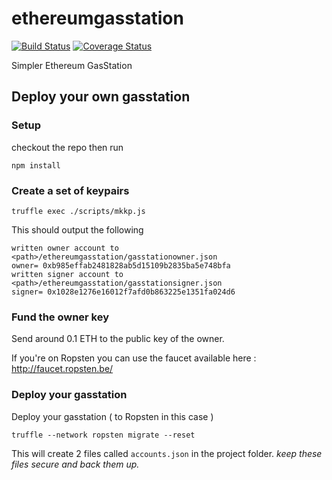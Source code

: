 # ethereumgasstation

[![Build Status](https://travis-ci.org/EthereumGasStation/ethereumgasstation.svg?branch=master)](https://travis-ci.org/EthereumGasStation/ethereumgasstation)
[![Coverage Status](https://coveralls.io/repos/github/EthereumGasStation/ethereumgasstation/badge.svg)](https://coveralls.io/github/EthereumGasStation/ethereumgasstation)

Simpler Ethereum GasStation

## Deploy your own gasstation

### Setup

checkout the repo then run 

```
npm install
```

### Create a set of keypairs

```
truffle exec ./scripts/mkkp.js
```

This should output the following

```
written owner account to <path>/ethereumgasstation/gasstationowner.json
owner= 0xb985effab2481828ab5d15109b2835ba5e748bfa
written signer account to <path>/ethereumgasstation/gasstationsigner.json
signer= 0x1028e1276e16012f7afd0b863225e1351fa024d6

```

### Fund the owner key

Send around 0.1 ETH to the public key of the owner.

If you're on Ropsten you can use the faucet available here : http://faucet.ropsten.be/ 

### Deploy your gasstation

Deploy your gasstation ( to Ropsten in this case )

```
truffle --network ropsten migrate --reset
```



This will create 2 files called `accounts.json` in the project folder. *keep these files secure and back them up.*





